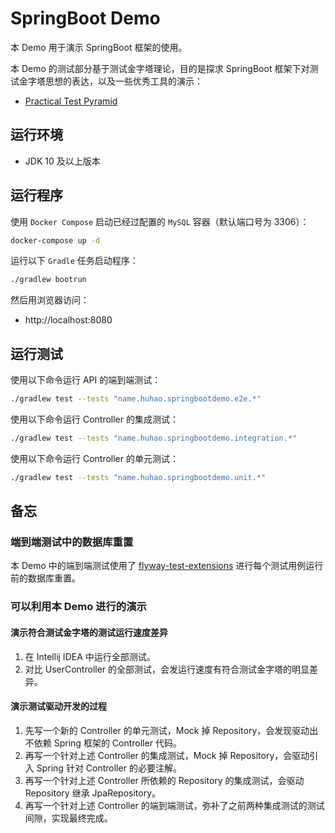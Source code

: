 # SpringBoot Demo

本 Demo 用于演示 SpringBoot 框架的使用。

本 Demo 的测试部分基于测试金字塔理论，目的是探求 SpringBoot 框架下对测试金字塔思想的表达，以及一些优秀工具的演示：

- [Practical Test Pyramid](https://martinfowler.com/articles/practical-test-pyramid.html)

## 运行环境

- JDK 10 及以上版本

## 运行程序

使用 `Docker Compose` 启动已经过配置的 `MySQL` 容器（默认端口号为 3306）：

```bash
docker-compose up -d
```

运行以下 `Gradle` 任务启动程序：

```bash
./gradlew bootrun
```

然后用浏览器访问：

- http://localhost:8080

## 运行测试

使用以下命令运行 API 的端到端测试：

```bash
./gradlew test --tests "name.huhao.springbootdemo.e2e.*"
```

使用以下命令运行 Controller 的集成测试：

```bash
./gradlew test --tests "name.huhao.springbootdemo.integration.*"
```

使用以下命令运行 Controller 的单元测试：

```bash
./gradlew test --tests "name.huhao.springbootdemo.unit.*"
```

## 备忘

### 端到端测试中的数据库重置

本 Demo 中的端到端测试使用了 [flyway-test-extensions](https://github.com/flyway/flyway-test-extensions) 进行每个测试用例运行前的数据库重置。

### 可以利用本 Demo 进行的演示

#### 演示符合测试金字塔的测试运行速度差异

1. 在 Intellij IDEA 中运行全部测试。
2. 对比 UserController 的全部测试，会发运行速度有符合测试金字塔的明显差异。

#### 演示测试驱动开发的过程

1. 先写一个新的 Controller 的单元测试，Mock 掉 Repository，会发现驱动出不依赖 Spring 框架的 Controller 代码。
2. 再写一个针对上述 Controller 的集成测试，Mock 掉 Repository，会驱动引入 Spring 针对 Controller 的必要注解。
3. 再写一个针对上述 Controller 所依赖的 Repository 的集成测试，会驱动 Repository 继承 JpaRepository。
4. 再写一个针对上述 Controller 的端到端测试，弥补了之前两种集成测试的测试间隙，实现最终完成。